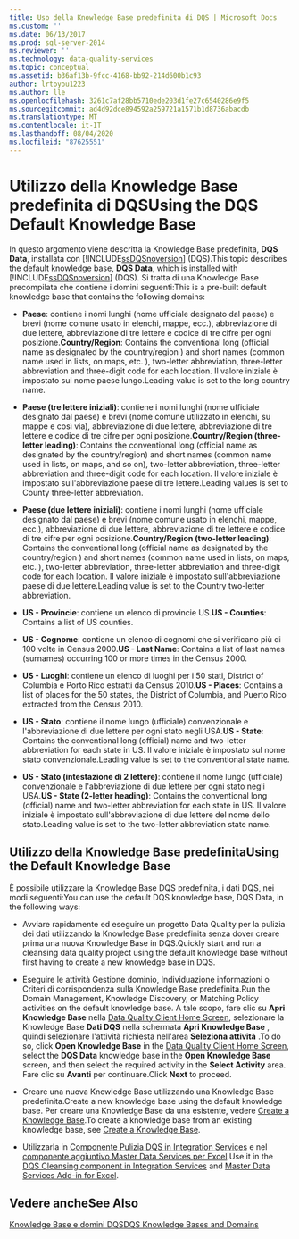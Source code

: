 ```yaml
---
title: Uso della Knowledge Base predefinita di DQS | Microsoft Docs
ms.custom: ''
ms.date: 06/13/2017
ms.prod: sql-server-2014
ms.reviewer: ''
ms.technology: data-quality-services
ms.topic: conceptual
ms.assetid: b36af13b-9fcc-4168-bb92-214d600b1c93
author: lrtoyou1223
ms.author: lle
ms.openlocfilehash: 3261c7af28bb5710ede203d1fe27c6540286e9f5
ms.sourcegitcommit: ad4d92dce894592a259721a1571b1d8736abacdb
ms.translationtype: MT
ms.contentlocale: it-IT
ms.lasthandoff: 08/04/2020
ms.locfileid: "87625551"
---
```

# <a name="using-the-dqs-default-knowledge-base"></a><span data-ttu-id="bf4bb-102">Utilizzo della Knowledge Base predefinita di DQS</span><span class="sxs-lookup"><span data-stu-id="bf4bb-102">Using the DQS Default Knowledge Base</span></span>
  <span data-ttu-id="bf4bb-103">In questo argomento viene descritta la Knowledge Base predefinita, **DQS Data**, installata con [!INCLUDE[ssDQSnoversion](../includes/ssdqsnoversion-md.md)] (DQS).</span><span class="sxs-lookup"><span data-stu-id="bf4bb-103">This topic describes the default knowledge base, **DQS Data**, which is installed with [!INCLUDE[ssDQSnoversion](../includes/ssdqsnoversion-md.md)] (DQS).</span></span> <span data-ttu-id="bf4bb-104">Si tratta di una Knowledge Base precompilata che contiene i domini seguenti:</span><span class="sxs-lookup"><span data-stu-id="bf4bb-104">This is a pre-built default knowledge base that contains the following domains:</span></span>  
  
-   <span data-ttu-id="bf4bb-105">**Paese**: contiene i nomi lunghi (nome ufficiale designato dal paese) e brevi (nome comune usato in elenchi, mappe, ecc.), abbreviazione di due lettere, abbreviazione di tre lettere e codice di tre cifre per ogni posizione.</span><span class="sxs-lookup"><span data-stu-id="bf4bb-105">**Country/Region**: Contains the conventional long (official name as designated by the country/region ) and short names (common name used in lists, on maps, etc. ), two-letter abbreviation, three-letter abbreviation and three-digit code for each location.</span></span>  <span data-ttu-id="bf4bb-106">Il valore iniziale è impostato sul nome paese lungo.</span><span class="sxs-lookup"><span data-stu-id="bf4bb-106">Leading value is set to the long country name.</span></span>  
  
-   <span data-ttu-id="bf4bb-107">**Paese (tre lettere iniziali)**: contiene i nomi lunghi (nome ufficiale designato dal paese) e brevi (nome comune utilizzato in elenchi, su mappe e così via), abbreviazione di due lettere, abbreviazione di tre lettere e codice di tre cifre per ogni posizione.</span><span class="sxs-lookup"><span data-stu-id="bf4bb-107">**Country/Region (three-letter leading)**: Contains the conventional long (official name as designated by the country/region) and short names (common name used in lists, on maps, and so on), two-letter abbreviation, three-letter abbreviation and three-digit code for each location.</span></span>  <span data-ttu-id="bf4bb-108">Il valore iniziale è impostato sull'abbreviazione paese di tre lettere.</span><span class="sxs-lookup"><span data-stu-id="bf4bb-108">Leading values is set to County three-letter abbreviation.</span></span>  
  
-   <span data-ttu-id="bf4bb-109">**Paese (due lettere iniziali)**: contiene i nomi lunghi (nome ufficiale designato dal paese) e brevi (nome comune usato in elenchi, mappe, ecc.), abbreviazione di due lettere, abbreviazione di tre lettere e codice di tre cifre per ogni posizione.</span><span class="sxs-lookup"><span data-stu-id="bf4bb-109">**Country/Region (two-letter leading)**: Contains the conventional long (official name as designated by the country/region ) and short names (common name used in lists, on maps, etc. ), two-letter abbreviation, three-letter abbreviation and three-digit code for each location.</span></span>  <span data-ttu-id="bf4bb-110">Il valore iniziale è impostato sull'abbreviazione paese di due lettere.</span><span class="sxs-lookup"><span data-stu-id="bf4bb-110">Leading value is set to the Country two-letter abbreviation.</span></span>  
  
-   <span data-ttu-id="bf4bb-111">**US - Provincie**: contiene un elenco di provincie US.</span><span class="sxs-lookup"><span data-stu-id="bf4bb-111">**US - Counties**: Contains a list of US counties.</span></span>  
  
-   <span data-ttu-id="bf4bb-112">**US - Cognome**: contiene un elenco di cognomi che si verificano più di 100 volte in Census 2000.</span><span class="sxs-lookup"><span data-stu-id="bf4bb-112">**US - Last Name**: Contains a list of last names (surnames) occurring 100 or more times in the Census 2000.</span></span>  
  
-   <span data-ttu-id="bf4bb-113">**US - Luoghi**: contiene un elenco di luoghi per i 50 stati, District of Columbia e Porto Rico estratti da Census 2010.</span><span class="sxs-lookup"><span data-stu-id="bf4bb-113">**US - Places**: Contains a list of places for the 50 states, the District of Columbia, and Puerto Rico extracted from the Census 2010.</span></span>  
  
-   <span data-ttu-id="bf4bb-114">**US - Stato**: contiene il nome lungo (ufficiale) convenzionale e l'abbreviazione di due lettere per ogni stato negli USA.</span><span class="sxs-lookup"><span data-stu-id="bf4bb-114">**US - State**: Contains the conventional long (official) name and two-letter abbreviation for each state in US.</span></span> <span data-ttu-id="bf4bb-115">Il valore iniziale è impostato sul nome stato convenzionale.</span><span class="sxs-lookup"><span data-stu-id="bf4bb-115">Leading value is set to the conventional state name.</span></span>  
  
-   <span data-ttu-id="bf4bb-116">**US - Stato (intestazione di 2 lettere)**: contiene il nome lungo (ufficiale) convenzionale e l'abbreviazione di due lettere per ogni stato negli USA.</span><span class="sxs-lookup"><span data-stu-id="bf4bb-116">**US - State (2-letter heading)**: Contains the conventional long (official) name and two-letter abbreviation for each state in US.</span></span> <span data-ttu-id="bf4bb-117">Il valore iniziale è impostato sull'abbreviazione di due lettere del nome dello stato.</span><span class="sxs-lookup"><span data-stu-id="bf4bb-117">Leading value is set to the two-letter abbreviation state name.</span></span>  
  
## <a name="using-the-default-knowledge-base"></a><span data-ttu-id="bf4bb-118">Utilizzo della Knowledge Base predefinita</span><span class="sxs-lookup"><span data-stu-id="bf4bb-118">Using the Default Knowledge Base</span></span>  
 <span data-ttu-id="bf4bb-119">È possibile utilizzare la Knowledge Base DQS predefinita, i dati DQS, nei modi seguenti:</span><span class="sxs-lookup"><span data-stu-id="bf4bb-119">You can use the default DQS knowledge base, DQS Data, in the following ways:</span></span>  
  
-   <span data-ttu-id="bf4bb-120">Avviare rapidamente ed eseguire un progetto Data Quality per la pulizia dei dati utilizzando la Knowledge Base predefinita senza dover creare prima una nuova Knowledge Base in DQS.</span><span class="sxs-lookup"><span data-stu-id="bf4bb-120">Quickly start and run a cleansing data quality project using the default knowledge base without first having to create a new knowledge base in DQS.</span></span>  
  
-   <span data-ttu-id="bf4bb-121">Eseguire le attività Gestione dominio, Individuazione informazioni o Criteri di corrispondenza sulla Knowledge Base predefinita.</span><span class="sxs-lookup"><span data-stu-id="bf4bb-121">Run the Domain Management, Knowledge Discovery, or Matching Policy activities on the default knowledge base.</span></span> <span data-ttu-id="bf4bb-122">A tale scopo, fare clic su **Apri Knowledge Base** nella [Data Quality Client Home Screen](../../2014/data-quality-services/data-quality-client-home-screen.md), selezionare la Knowledge Base **Dati DQS** nella schermata **Apri Knowledge Base** , quindi selezionare l'attività richiesta nell'area **Seleziona attività** .</span><span class="sxs-lookup"><span data-stu-id="bf4bb-122">To do so, click **Open Knowledge Base** in the [Data Quality Client Home Screen](../../2014/data-quality-services/data-quality-client-home-screen.md), select the **DQS Data** knowledge base in the **Open Knowledge Base** screen, and then select the required activity in the **Select Activity** area.</span></span> <span data-ttu-id="bf4bb-123">Fare clic su **Avanti** per continuare.</span><span class="sxs-lookup"><span data-stu-id="bf4bb-123">Click **Next** to proceed.</span></span>  
  
-   <span data-ttu-id="bf4bb-124">Creare una nuova Knowledge Base utilizzando una Knowledge Base predefinita.</span><span class="sxs-lookup"><span data-stu-id="bf4bb-124">Create a new knowledge base using the default knowledge base.</span></span> <span data-ttu-id="bf4bb-125">Per creare una Knowledge Base da una esistente, vedere [Create a Knowledge Base](../../2014/data-quality-services/create-a-knowledge-base.md).</span><span class="sxs-lookup"><span data-stu-id="bf4bb-125">To create a knowledge base from an existing knowledge base, see [Create a Knowledge Base](../../2014/data-quality-services/create-a-knowledge-base.md).</span></span>  
  
-   <span data-ttu-id="bf4bb-126">Utilizzarla in [Componente Pulizia DQS in Integration Services](https://go.microsoft.com/fwlink/?LinkId=238830) e nel [componente aggiuntivo Master Data Services per Excel](../master-data-services/microsoft-excel-add-in/data-quality-matching-in-the-mds-add-in-for-excel.md).</span><span class="sxs-lookup"><span data-stu-id="bf4bb-126">Use it in the [DQS Cleansing component in Integration Services](https://go.microsoft.com/fwlink/?LinkId=238830) and [Master Data Services Add-in for Excel](../master-data-services/microsoft-excel-add-in/data-quality-matching-in-the-mds-add-in-for-excel.md).</span></span>  
  
## <a name="see-also"></a><span data-ttu-id="bf4bb-127">Vedere anche</span><span class="sxs-lookup"><span data-stu-id="bf4bb-127">See Also</span></span>  
 [<span data-ttu-id="bf4bb-128">Knowledge Base e domini DQS</span><span class="sxs-lookup"><span data-stu-id="bf4bb-128">DQS Knowledge Bases and Domains</span></span>](../../2014/data-quality-services/dqs-knowledge-bases-and-domains.md)  
  
  
